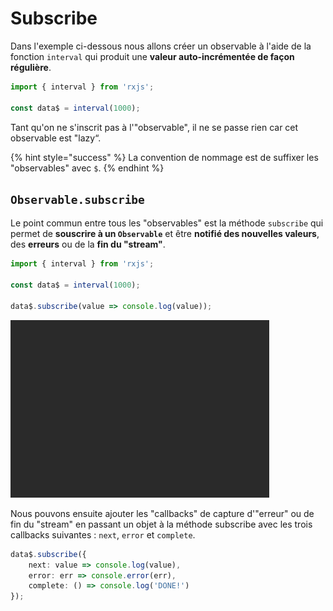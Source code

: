 # Subscribe

Dans l'exemple ci-dessous nous allons créer un observable à l'aide de la fonction `interval` qui produit une **valeur auto-incrémentée de façon régulière**. 

```typescript
import { interval } from 'rxjs';

const data$ = interval(1000);
```

Tant qu'on ne s'inscrit pas à l'"observable", il ne se passe rien car cet observable est "lazy“.

{% hint style="success" %}
La convention de nommage est de suffixer les "observables" avec `$`.
{% endhint %}

## `Observable.subscribe`

Le point commun entre tous les "observables" est la méthode `subscribe` qui permet de **souscrire à un `Observable`** et être **notifié des nouvelles valeurs**, des **erreurs** ou de la **fin du "stream"**.

```typescript
import { interval } from 'rxjs';
​
const data$ = interval(1000);

data$.subscribe(value => console.log(value));
```

![R&#xE9;sultat du \`subscribe\`](../../.gitbook/assets/observable-subscribe.gif)

Nous pouvons ensuite ajouter les "callbacks" de capture d'"erreur" ou de fin du "stream" en passant un objet à la méthode subscribe avec les trois callbacks suivantes : `next`, `error` et `complete`.

```typescript
data$.subscribe({
    next: value => console.log(value),
    error: err => console.error(err),
    complete: () => console.log('DONE!')
});
```



